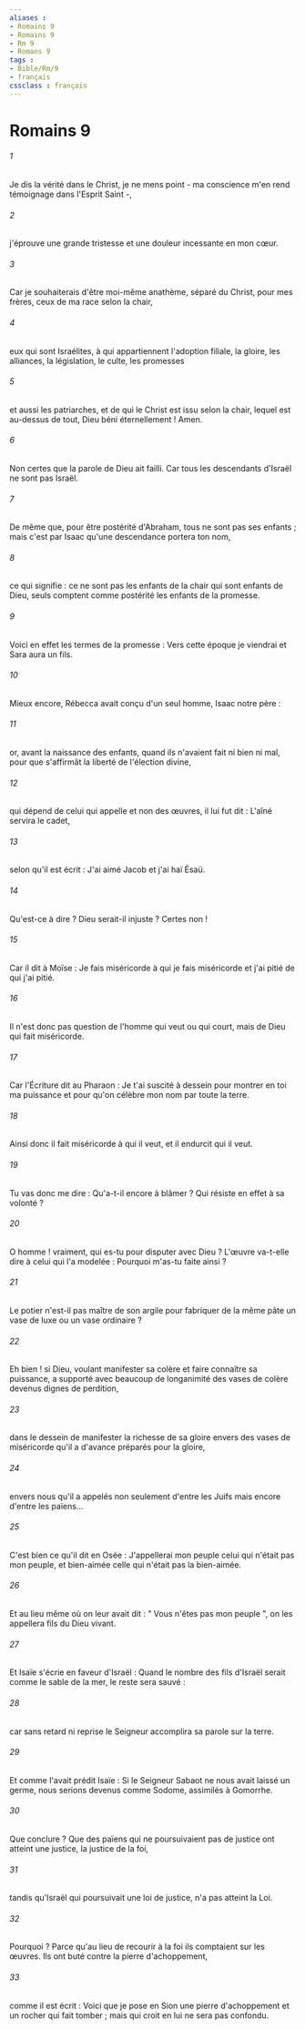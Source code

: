 ```yaml
---
aliases : 
- Romains 9
- Romains 9
- Rm 9
- Romans 9
tags : 
- Bible/Rm/9
- français
cssclass : français
---
```


# Romains 9

###### 1
Je dis la vérité dans le Christ, je ne mens point - ma conscience m'en rend témoignage dans l'Esprit Saint -, 
###### 2
j'éprouve une grande tristesse et une douleur incessante en mon cœur. 
###### 3
Car je souhaiterais d'être moi-même anathème, séparé du Christ, pour mes frères, ceux de ma race selon la chair, 
###### 4
eux qui sont Israélites, à qui appartiennent l'adoption filiale, la gloire, les alliances, la législation, le culte, les promesses 
###### 5
et aussi les patriarches, et de qui le Christ est issu selon la chair, lequel est au-dessus de tout, Dieu béni éternellement ! Amen. 
###### 6
Non certes que la parole de Dieu ait failli. Car tous les descendants d'Israël ne sont pas Israël. 
###### 7
De même que, pour être postérité d'Abraham, tous ne sont pas ses enfants ; mais c'est par Isaac qu'une descendance portera ton nom, 
###### 8
ce qui signifie : ce ne sont pas les enfants de la chair qui sont enfants de Dieu, seuls comptent comme postérité les enfants de la promesse. 
###### 9
Voici en effet les termes de la promesse : Vers cette époque je viendrai et Sara aura un fils. 
###### 10
Mieux encore, Rébecca avait conçu d'un seul homme, Isaac notre père : 
###### 11
or, avant la naissance des enfants, quand ils n'avaient fait ni bien ni mal, pour que s'affirmât la liberté de l'élection divine, 
###### 12
qui dépend de celui qui appelle et non des œuvres, il lui fut dit : L'aîné servira le cadet, 
###### 13
selon qu'il est écrit : J'ai aimé Jacob et j'ai haï Ésaü. 
###### 14
Qu'est-ce à dire ? Dieu serait-il injuste ? Certes non ! 
###### 15
Car il dit à Moïse : Je fais miséricorde à qui je fais miséricorde et j'ai pitié de qui j'ai pitié. 
###### 16
Il n'est donc pas question de l'homme qui veut ou qui court, mais de Dieu qui fait miséricorde. 
###### 17
Car l'Écriture dit au Pharaon : Je t'ai suscité à dessein pour montrer en toi ma puissance et pour qu'on célèbre mon nom par toute la terre. 
###### 18
Ainsi donc il fait miséricorde à qui il veut, et il endurcit qui il veut. 
###### 19
Tu vas donc me dire : Qu'a-t-il encore à blâmer ? Qui résiste en effet à sa volonté ? 
###### 20
O homme ! vraiment, qui es-tu pour disputer avec Dieu ? L'œuvre va-t-elle dire à celui qui l'a modelée : Pourquoi m'as-tu faite ainsi ? 
###### 21
Le potier n'est-il pas maître de son argile pour fabriquer de la même pâte un vase de luxe ou un vase ordinaire ? 
###### 22
Eh bien ! si Dieu, voulant manifester sa colère et faire connaître sa puissance, a supporté avec beaucoup de longanimité des vases de colère devenus dignes de perdition, 
###### 23
dans le dessein de manifester la richesse de sa gloire envers des vases de miséricorde qu'il a d'avance préparés pour la gloire, 
###### 24
envers nous qu'il a appelés non seulement d'entre les Juifs mais encore d'entre les païens... 
###### 25
C'est bien ce qu'il dit en Osée : J'appellerai mon peuple celui qui n'était pas mon peuple, et bien-aimée celle qui n'était pas la bien-aimée. 
###### 26
Et au lieu même où on leur avait dit : " Vous n'êtes pas mon peuple ", on les appellera fils du Dieu vivant. 
###### 27
Et Isaïe s'écrie en faveur d'Israël : Quand le nombre des fils d'Israël serait comme le sable de la mer, le reste sera sauvé : 
###### 28
car sans retard ni reprise le Seigneur accomplira sa parole sur la terre. 
###### 29
Et comme l'avait prédit Isaïe : Si le Seigneur Sabaot ne nous avait laissé un germe, nous serions devenus comme Sodome, assimilés à Gomorrhe. 
###### 30
Que conclure ? Que des païens qui ne poursuivaient pas de justice ont atteint une justice, la justice de la foi, 
###### 31
tandis qu'Israël qui poursuivait une loi de justice, n'a pas atteint la Loi. 
###### 32
Pourquoi ? Parce qu'au lieu de recourir à la foi ils comptaient sur les œuvres. Ils ont buté contre la pierre d'achoppement, 
###### 33
comme il est écrit : Voici que je pose en Sion une pierre d'achoppement et un rocher qui fait tomber ; mais qui croit en lui ne sera pas confondu. 
